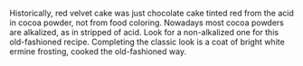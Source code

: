 Historically, red velvet cake was just chocolate cake tinted red from the acid in cocoa powder, not from food coloring. Nowadays most cocoa powders are alkalized, as in stripped of acid. Look for a non-alkalized one for this old-fashioned recipe. Completing the classic look is a coat of bright white ermine frosting, cooked the old-fashioned way.

